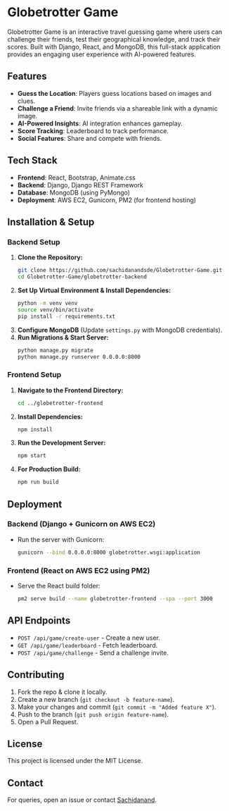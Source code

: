 # Globetrotter Game

Globetrotter Game is an interactive travel guessing game where users can challenge their friends, test their geographical knowledge, and track their scores. Built with Django, React, and MongoDB, this full-stack application provides an engaging user experience with AI-powered features.

## Features
- **Guess the Location**: Players guess locations based on images and clues.
- **Challenge a Friend**: Invite friends via a shareable link with a dynamic image.
- **AI-Powered Insights**: AI integration enhances gameplay.
- **Score Tracking**: Leaderboard to track performance.
- **Social Features**: Share and compete with friends.

## Tech Stack
- **Frontend**: React, Bootstrap, Animate.css
- **Backend**: Django, Django REST Framework
- **Database**: MongoDB (using PyMongo)
- **Deployment**: AWS EC2, Gunicorn, PM2 (for frontend hosting)

## Installation & Setup
### Backend Setup
1. **Clone the Repository:**
   ```sh
   git clone https://github.com/sachidanandsde/Globetrotter-Game.git
   cd Globetrotter-Game/globetrotter-backend
   ```
2. **Set Up Virtual Environment & Install Dependencies:**
   ```sh
   python -m venv venv
   source venv/bin/activate
   pip install -r requirements.txt
   ```
3. **Configure MongoDB** (Update `settings.py` with MongoDB credentials).
4. **Run Migrations & Start Server:**
   ```sh
   python manage.py migrate
   python manage.py runserver 0.0.0.0:8000
   ```

### Frontend Setup
1. **Navigate to the Frontend Directory:**
   ```sh
   cd ../globetrotter-frontend
   ```
2. **Install Dependencies:**
   ```sh
   npm install
   ```
3. **Run the Development Server:**
   ```sh
   npm start
   ```
4. **For Production Build:**
   ```sh
   npm run build
   ```

## Deployment
### Backend (Django + Gunicorn on AWS EC2)
- Run the server with Gunicorn:
  ```sh
  gunicorn --bind 0.0.0.0:8000 globetrotter.wsgi:application
  ```

### Frontend (React on AWS EC2 using PM2)
- Serve the React build folder:
  ```sh
  pm2 serve build --name globetrotter-frontend --spa --port 3000
  ```

## API Endpoints
- `POST /api/game/create-user` - Create a new user.
- `GET /api/game/leaderboard` - Fetch leaderboard.
- `POST /api/game/challenge` - Send a challenge invite.

## Contributing
1. Fork the repo & clone it locally.
2. Create a new branch (`git checkout -b feature-name`).
3. Make your changes and commit (`git commit -m "Added feature X"`).
4. Push to the branch (`git push origin feature-name`).
5. Open a Pull Request.

## License
This project is licensed under the MIT License.

## Contact
For queries, open an issue or contact [Sachidanand](https://github.com/sachidanandsde).

